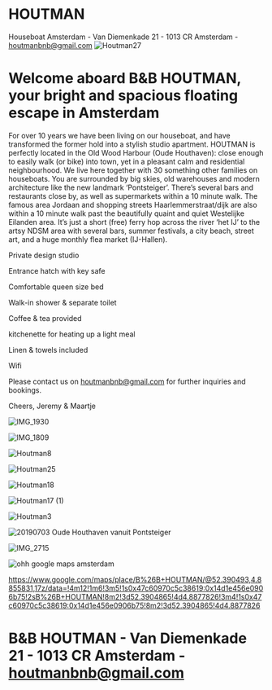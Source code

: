 # HOUTMAN
Houseboat Amsterdam - 
Van Diemenkade 21 - 1013 CR Amsterdam - houtmanbnb@gmail.com
![Houtman27](https://user-images.githubusercontent.com/87133912/125058988-1fa70100-e0ab-11eb-8193-d855c37f3c07.jpg)

# Welcome aboard B&B HOUTMAN, your bright and spacious floating escape in Amsterdam

For over 10 years we have been living on our houseboat, and have transformed the former hold into a stylish studio apartment. HOUTMAN is perfectly located in the Old Wood Harbour (Oude Houthaven): close enough to easily walk (or bike) into town, yet in a pleasant calm and residential neighbourhood. We live here together with 30 something other families on houseboats. You are surrounded by big skies, old warehouses and modern architecture like the new landmark ‘Pontsteiger’. There’s several bars and restaurants close by, as well as supermarkets within a 10 minute walk.
The famous area Jordaan and shopping streets Haarlemmerstraat/dijk are also within a 10 minute walk past the beautifully quaint and quiet Westelijke Eilanden area.
It’s just a short (free) ferry hop across the river ‘het IJ’ to the  artsy NDSM area with several bars, summer festivals, a city beach, street art, and a huge monthly flea market (IJ-Hallen).

Private design studio

Entrance hatch with key safe

Comfortable queen size bed

Walk-in shower & separate toilet

Coffee & tea provided

kitchenette for heating up a light meal

Linen & towels included

Wifi

Please contact us on houtmanbnb@gmail.com for further inquiries and bookings.

Cheers,
Jeremy & Maartje

![IMG_1930](https://user-images.githubusercontent.com/87133912/125064542-0c972f80-e0b1-11eb-812a-2d84d9557f64.jpg)

![IMG_1809](https://user-images.githubusercontent.com/87133912/125064752-449e7280-e0b1-11eb-99a0-85917e3a8d51.jpg)

![Houtman8](https://user-images.githubusercontent.com/87133912/125060012-3863e680-e0ac-11eb-891e-1c4c489a8f03.jpg)

![Houtman25](https://user-images.githubusercontent.com/87133912/125065622-52a0c300-e0b2-11eb-9eb0-961d34734c93.jpg)

![Houtman18](https://user-images.githubusercontent.com/87133912/125059803-00f53a00-e0ac-11eb-94f4-f51ac94f3bb8.jpg)

![Houtman17 (1)](https://user-images.githubusercontent.com/87133912/125060492-b88a4c00-e0ac-11eb-99e5-533cab32c95a.jpg)

![Houtman3](https://user-images.githubusercontent.com/87133912/125060212-6b0ddf00-e0ac-11eb-9b8a-824c19f353a9.jpg)

![20190703 Oude Houthaven vanuit Pontsteiger](https://user-images.githubusercontent.com/87133912/125059558-bb387180-e0ab-11eb-83ec-ffcf771e638b.JPG)

![IMG_2715](https://user-images.githubusercontent.com/87133912/125065845-a0b5c680-e0b2-11eb-8cf9-2fac3b0d291e.jpg)

![ohh google maps amsterdam](https://user-images.githubusercontent.com/87133912/125082233-42dfa980-e0c7-11eb-8e74-fb0140846531.PNG)

https://www.google.com/maps/place/B%26B+HOUTMAN/@52.390493,4.8855831,17z/data=!4m12!1m6!3m5!1s0x47c60970c5c38619:0x14d1e456e0906b75!2sB%26B+HOUTMAN!8m2!3d52.3904865!4d4.8877826!3m4!1s0x47c60970c5c38619:0x14d1e456e0906b75!8m2!3d52.3904865!4d4.8877826

# B&B HOUTMAN - Van Diemenkade 21 - 1013 CR Amsterdam - houtmanbnb@gmail.com
